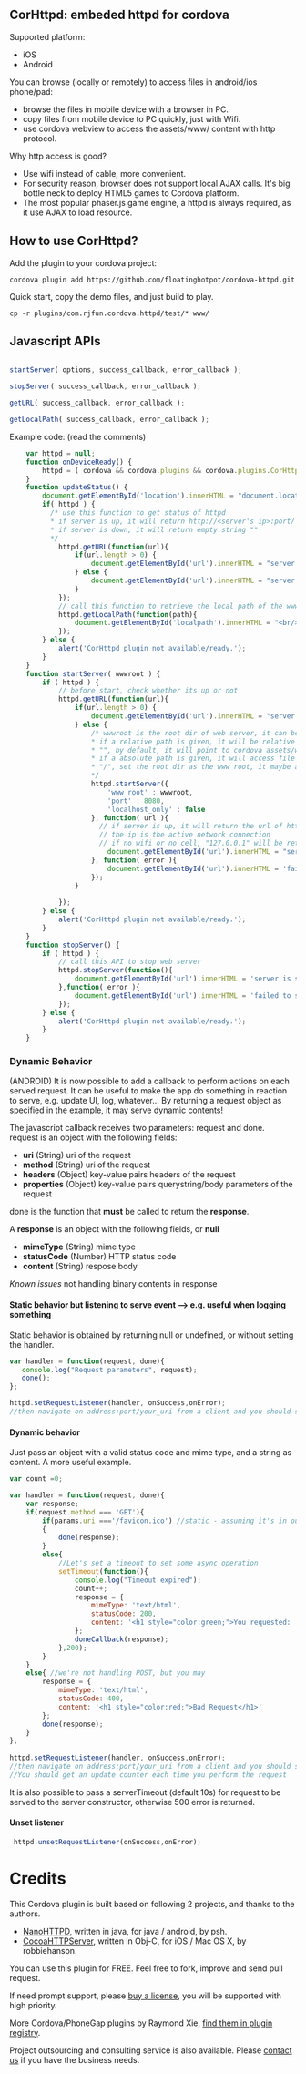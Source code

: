 ## CorHttpd: embeded httpd for cordova ##

Supported platform:
* iOS
* Android

You can browse (locally or remotely) to access files in android/ios phone/pad:

* browse the files in mobile device with a browser in PC.
* copy files from mobile device to PC quickly, just with Wifi.
* use cordova webview to access the assets/www/ content with http protocol.

Why http access is good?

* Use wifi instead of cable, more convenient.
* For security reason, browser does not support local AJAX calls. It's big bottle neck to deploy HTML5 games to Cordova platform. 
* The most popular phaser.js game engine, a httpd is always required, as it use AJAX to load resource. 

## How to use CorHttpd? ##

Add the plugin to your cordova project:

    cordova plugin add https://github.com/floatinghotpot/cordova-httpd.git

Quick start, copy the demo files, and just build to play.

    cp -r plugins/com.rjfun.cordova.httpd/test/* www/
    
## Javascript APIs ##

```javascript

startServer( options, success_callback, error_callback );

stopServer( success_callback, error_callback );

getURL( success_callback, error_callback );

getLocalPath( success_callback, error_callback );
```

Example code: (read the comments)

```javascript
    var httpd = null;
    function onDeviceReady() {
        httpd = ( cordova && cordova.plugins && cordova.plugins.CorHttpd ) ? cordova.plugins.CorHttpd : null;
    }
    function updateStatus() {
    	document.getElementById('location').innerHTML = "document.location.href: " + document.location.href;
    	if( httpd ) {
    	  /* use this function to get status of httpd
    	  * if server is up, it will return http://<server's ip>:port/
    	  * if server is down, it will return empty string ""
    	  */
    		httpd.getURL(function(url){
    			if(url.length > 0) {
    				document.getElementById('url').innerHTML = "server is up: <a href='" + url + "' target='_blank'>" + url + "</a>";
    			} else {
    				document.getElementById('url').innerHTML = "server is down.";
    			}
    		});
    		// call this function to retrieve the local path of the www root dir
    		httpd.getLocalPath(function(path){
    			document.getElementById('localpath').innerHTML = "<br/>localPath: " + path;
        	});
    	} else {
    		alert('CorHttpd plugin not available/ready.');
    	}
    }
    function startServer( wwwroot ) {
    	if ( httpd ) {
    	    // before start, check whether its up or not
    	    httpd.getURL(function(url){
    	    	if(url.length > 0) {
    	    		document.getElementById('url').innerHTML = "server is up: <a href='" + url + "' target='_blank'>" + url + "</a>";
	    	    } else {
	    	        /* wwwroot is the root dir of web server, it can be absolute or relative path
	    	        * if a relative path is given, it will be relative to cordova assets/www/ in APK.
	    	        * "", by default, it will point to cordova assets/www/, it's good to use 'htdocs' for 'www/htdocs'
	    	        * if a absolute path is given, it will access file system.
	    	        * "/", set the root dir as the www root, it maybe a security issue, but very powerful to browse all dir
	    	        */
    	    	    httpd.startServer({
    	    	    	'www_root' : wwwroot,
    	    	    	'port' : 8080,
    	    	    	'localhost_only' : false
    	    	    }, function( url ){
    	    	      // if server is up, it will return the url of http://<server ip>:port/
    	    	      // the ip is the active network connection
    	    	      // if no wifi or no cell, "127.0.0.1" will be returned.
        	    		document.getElementById('url').innerHTML = "server is started: <a href='" + url + "' target='_blank'>" + url + "</a>";
    	    	    }, function( error ){
    	    	    	document.getElementById('url').innerHTML = 'failed to start server: ' + error;
    	    	    });
    	    	}
    	    	
    	    });
    	} else {
    		alert('CorHttpd plugin not available/ready.');
    	}
    }
    function stopServer() {
    	if ( httpd ) {
    	    // call this API to stop web server
    	    httpd.stopServer(function(){
    	    	document.getElementById('url').innerHTML = 'server is stopped.';
    	    },function( error ){
    	    	document.getElementById('url').innerHTML = 'failed to stop server' + error;
    	    });
    	} else {
    		alert('CorHttpd plugin not available/ready.');
    	}
    }
```

### Dynamic Behavior

(ANDROID) It is now possible to add a callback to perform actions on each served request. 
It can be useful to make the app do something in reaction to serve, e.g. update UI, log, whatever...
By returning a request object as specified in the example, it may serve dynamic contents!

The javascript callback receives two parameters: request and done.  
request is an object with the following fields:

* **uri** (String) uri of the request
* **method** (String) uri of the request
* **headers** (Object) key-value pairs headers of the request
* **properties** (Object) key-value pairs querystring/body parameters of the request

done is the function that **must** be called to return the **response**.

A **response** is an object with the following fields, or **null**
* **mimeType** (String) mime type
* **statusCode** (Number) HTTP status code
* **content** (String) respose body

*Known issues* not handling binary contents in response

#### Static behavior but listening to serve event --> e.g. useful when logging something

Static behavior is obtained by returning null or undefined, or without setting the handler.

```javascript
var handler = function(request, done){
   console.log("Request parameters", request);
   done();
};

httpd.setRequestListener(handler, onSuccess,onError); 
//then navigate on address:port/your_uri from a client and you should see "uri" uri:"your_uri", "method":"GET", etc. on the dev tools
```
#### Dynamic behavior

Just pass an object with a valid status code and mime type, and a string as content. A more useful example.

```javascript
var count =0;

var handler = function(request, done){
    var response;
    if(request.method === 'GET'){
        if(params.uri ==='/favicon.ico') //static - assuming it's in our www_root
        {
            done(response);
        }
        else{
            //Let's set a timeout to set some async operation
            setTimeout(function(){
                console.log("Timeout expired");
                count++;
                response = {
                    mimeType: 'text/html',
                    statusCode: 200,
                    content: '<h1 style="color:green;">You requested: '+request.uri+'</h1><p>Served requests: '+count+'</p>'
                };
                doneCallback(response);
            },200);
        }
    }
    else{ //we're not handling POST, but you may
        response = {
            mimeType: 'text/html',
            statusCode: 400,
            content: '<h1 style="color:red;">Bad Request</h1>'
        };
        done(response);
    }
};
 
httpd.setRequestListener(handler, onSuccess,onError); 
//then navigate on address:port/your_uri from a client and you should see "uri" uri:"your_uri" on the dev tools
//You should get an update counter each time you perform the request
```

It is also possible to pass a serverTimeout (default 10s) for request to be served to the server constructor, otherwise 500 error is returned.

#### Unset listener
```javascript
 httpd.unsetRequestListener(onSuccess,onError);
```

# Credits #

This Cordova plugin is built based on following 2 projects, and thanks to the authors.

* [NanoHTTPD](https://github.com/NanoHttpd/nanohttpd), written in java, for java / android, by psh.
* [CocoaHTTPServer](https://github.com/robbiehanson/CocoaHTTPServer), written in Obj-C, for iOS / Mac OS X, by robbiehanson.

You can use this plugin for FREE. Feel free to fork, improve and send pull request. 

If need prompt support, please [buy a license](http://rjfun.github.io/), you will be supported with high priority.

More Cordova/PhoneGap plugins by Raymond Xie, [find them in plugin registry](http://plugins.cordova.io/#/search?search=rjfun).

Project outsourcing and consulting service is also available. Please [contact us](mailto:rjfun.mobile@gmail.com) if you have the business needs.

